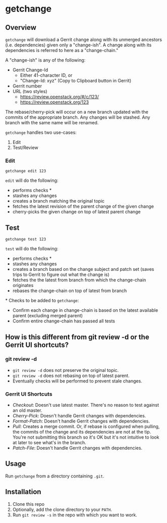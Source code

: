 # getchange

## Overview

`getchange` will download a Gerrit change along with its unmerged ancestors
(i.e. dependencies) given only a "change-ish". A change along with its
dependencies is referred to here as a "change-chain."

A "change-ish" is any of the following:

* Gerrit Change-Id
    * Either 41-character ID, or
    * "Change-Id: xyz" (Copy to Clipboard button in Gerrit)
* Gerrit number
* URL (two styles)
    * https://review.openstack.org/#/c/123/
    * https://review.openstack.org/123

The rebase/cherry-pick will occur on a new branch updated with the commits of the
appropriate branch. Any changes will be stashed. Any branch with the same name
will be renamed.

`getchange` handles two use-cases:

1. Edit
2. Test/Review

### Edit

```
getchange edit 123
```

`edit` will do the following:

* performs checks \*
* stashes any changes
* creates a branch matching the original topic
* fetches the latest revision of the parent change of the given change
* cherry-picks the given change on top of latest parent change

## Test

```
getchange test 123
```

`test` will do the following:

* performs checks \*
* stashes any changes
* creates a branch based on the change subject and patch set (saves trips to Gerrit to figure out what the change is)
* fetches the the latest from branch from which the change-chain originates
* rebases the change-chain on top of latest from branch

\* Checks to be added to `getchange`:

* Confirm each change in change-chain is based on the latest available parent (excluding merged parent)
* Confirm entire change-chain has passed all tests

## How is this different from git review -d or the Gerrit UI shortcuts?

### git review -d

* `git review -d` does not preserve the original topic.
* `git review -d` does not rebasing on top of latest parent.
* Eventually checks will be performed to prevent stale changes.

### Gerrit UI Shortcuts

* *Checkout*: Doesn't use latest master. There's no reason to test against an old
master.
* *Cherry-Pick*: Doesn't handle Gerrit changes with dependencies.
* *Format-Patch*: Doesn't handle Gerrit changes with dependencies.
* *Pull*: Creates a merge commit. Or, if rebase is configured when pulling, the
commits of the change and its dependencies are not at the tip. You're not
submitting this branch so it's OK but it's not intuitive to look at later to
see what's in the branch.
* *Patch-File*: Doesn't handle Gerrit changes with dependencies.

## Usage

Run `getchange` from a directory containing `.git`.

## Installation

1. Clone this repo
1. Optionally, add the clone directory to your `PATH`.
1. Run `git review -s` in the repo with which you want to work.

